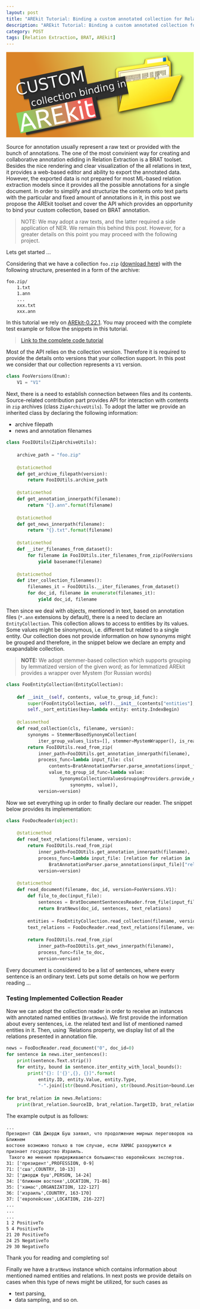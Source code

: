 ```yaml
---
layout: post
title: "AREkit Tutorial: Binding a custom annotated collection for Relation Extraction"
description: "AREkit Tutorial: Binding a custom annotated collection for Relation Extraction"
category: POST
tags: [Relation Extraction, BRAT, AREkit]
---
```


![alt text](https://raw.githubusercontent.com/nicolay-r/blog/master/img/custom-collection-binding.png)

Source for annotation usually represent a raw text or provided with the bunch of annotations. The one of the most convinient way for creating and collaborative annotation ediding in Relation Extraction is a BRAT toolset. Besides the nice rendering and clear visualization of the all relations in text, it provides a web-based editor and ability to export the annotated data. However, the exported data is not prepared for most ML-based relation extraction models since it provides all the possible annotations for a single document. In order to simplify and structurize the contents onto text parts with the particular and fixed amount of annotations in it, in this post we propose the AREkit toolset and cover the API which provides an opportunity to bind your custom collection, based on BRAT annotation.


<!--more-->

> NOTE: We may adopt a raw texts, and the latter required a side application of NER. We remain this behind this post. However, for a greater details on this point you may proceed with the following project.

Lets get started ... 


Considering that we have a collection `foo.zip` 
([download here](https://github.com/nicolay-r/AREkit/blob/master/tests/tutorials/data/foo.zip?raw=true)) 
with the following structure, presented in a form of the archive:

```
foo.zip/
    1.txt
    1.ann
    ...
    xxx.txt
    xxx.ann
```

In this tutorial we rely on [AREkit-0.22.1](https://github.com/nicolay-r/AREkit). 
You may proceed with the complete test example or follow the snippets in this tutorial.

> [Link to the complete code tutorial](https://github.com/nicolay-r/AREkit/blob/master/tests/tutorials/test_tutorial_collection_binding.py)

Most of the API relies on the collection version.
Therefore it is required to provide the details onto versions that your collection support.
In this post we consider that our collection represents a `V1` version.

```python
class FooVersions(Enum):
    V1 = "V1"
```

Next, there is a need to establish connection between files and its contents.
Source-related contribution part provides API for interaction with contents in `zip` archives (class `ZipArchiveUtils`). 
To adopt the latter we provide an inherited class by declaring the following information: 
* archive filepath
* news and annotation filenames

```python
class FooIOUtils(ZipArchiveUtils):

    archive_path = "foo.zip"

    @staticmethod
    def get_archive_filepath(version):
        return FooIOUtils.archive_path

    @staticmethod
    def get_annotation_innerpath(filename):
        return "{}.ann".format(filename)

    @staticmethod
    def get_news_innerpath(filename):
        return "{}.txt".format(filename)

    @staticmethod
    def __iter_filenames_from_dataset():
        for filename in FooIOUtils.iter_filenames_from_zip(FooVersions.V1):
            yield basename(filename)

    @staticmethod
    def iter_collection_filenames():
        filenames_it = FooIOUtils.__iter_filenames_from_dataset()
        for doc_id, filename in enumerate(filenames_it):
            yield doc_id, filename
```

Then since we deal with objects, mentioned in text, based on annotation files 
(`*.ann` extensions by default), 
there is a need to declare an `EntityCollection`.
This collection allows to access to entities by its values.
Some values might be sinonymous, i.e. different but related to a single entity.
Our collection does not provide information on how synonyms might be grouped and therefore, in the snippet
below we declare an empty and exapandable collection.
> **NOTE:** We adopt stemmer-based collection which supports grouping by lemmatized version of the given word; 
as for lemmatized AREkit provides a wrapper over Mystem (for Russian words)

```python
class FooEntityCollection(EntityCollection):

    def __init__(self, contents, value_to_group_id_func):
        super(FooEntityCollection, self).__init__(contents["entities"], value_to_group_id_func)
        self._sort_entities(key=lambda entity: entity.IndexBegin)

    @classmethod
    def read_collection(cls, filename, version):
        synonyms = StemmerBasedSynonymCollection(
            iter_group_values_lists=[], stemmer=MystemWrapper(), is_read_only=False, debug=False)
        return FooIOUtils.read_from_zip(
            inner_path=FooIOUtils.get_annotation_innerpath(filename),
            process_func=lambda input_file: cls(
                contents=BratAnnotationParser.parse_annotations(input_file),
                value_to_group_id_func=lambda value:
                    SynonymsCollectionValuesGroupingProviders.provide_existed_or_register_missed_value(
                        synonyms, value)),
            version=version)
```

Now we set everything up in order to finally declare our reader.
The snippet below provides its implementation:

```python
class FooDocReader(object):

    @staticmethod
    def read_text_relations(filename, version):
        return FooIOUtils.read_from_zip(
            inner_path=FooIOUtils.get_annotation_innerpath(filename),
            process_func=lambda input_file: [relation for relation in
                BratAnnotationParser.parse_annotations(input_file)["relations"]],
            version=version)

    @staticmethod
    def read_document(filename, doc_id, version=FooVersions.V1):
        def file_to_doc(input_file):
            sentences = BratDocumentSentencesReader.from_file(input_file, entities)
            return BratNews(doc_id, sentences, text_relations)

        entities = FooEntityCollection.read_collection(filename, version)
        text_relations = FooDocReader.read_text_relations(filename, version)

        return FooIOUtils.read_from_zip(
            inner_path=FooIOUtils.get_news_innerpath(filename),
            process_func=file_to_doc,
            version=version)
```

Every document is considered to be a list of sentences, where every sentence is an ordinary text. Lets put some details on how we perform reading ...

### Testing Implemented Collection Reader

Now we can adopt the collection reader in order to receive an instances with annotated named entities (`BratNews`).
We first provide the information about every sentences, i.e. the related text and list of mentioned named entities in it.
Then, using `Relations property, we display list of all the relations presented in annotation file.

```python
news = FooDocReader.read_document("0", doc_id=0)
for sentence in news.iter_sentences():
    print(sentence.Text.strip())
    for entity, bound in sentence.iter_entity_with_local_bounds():
        print("{}: ['{}',{}, {}]".format(
            entity.ID, entity.Value, entity.Type, 
            "-".join([str(bound.Position), str(bound.Position+bound.Length)])))

for brat_relation in news.Relations:
    print(brat_relation.SourceID, brat_relation.TargetID, brat_relation.Type)
```

The example output is as follows:
```
...
Президент США Джордж Буш заявил, что продолжение мирных переговоров на Ближнем 
востоке возможно только в том случае, если ХАМАС разоружится и признает государство Израиль.
 Такого же мнения придерживаются большинство европейских экспертов.
31: ['президент',PROFESSION, 0-9]
71: ['сша',COUNTRY, 10-13]
32: ['джордж буш',PERSON, 14-24]
34: ['ближнем востоке',LOCATION, 71-86]
35: ['хамас',ORGANIZATION, 122-127]
36: ['израиль',COUNTRY, 163-170]
37: ['европейских',LOCATION, 216-227]
...
...
...
1 2 PositiveTo
5 4 PositiveTo
21 20 PositiveTo
24 25 NegativeTo
29 30 NegativeTo
```

Thank you for reading and completing so!

Finally we have a `BratNews` instance which contains information about mentioned named entities
and relations. In next posts we provide details on cases when this type of news might be utilized, 
for such cases as
 * text parsing, 
 * data sampling, and so on. 

